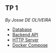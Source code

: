 ## TP 1
*By Josse DE OLIVEIRA*
- [Database](./database/README.md)
- [Backend API](./backend-api/README.md)
- [HTTP Server](./http-server/README.md)
- [Docker Compose](./docker-compose/README.md)